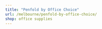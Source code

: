```yaml
---
title: "Penfold by Office Choice"
url: /melbourne/penfold-by-office-choice/
shop: office supplies
---
```

